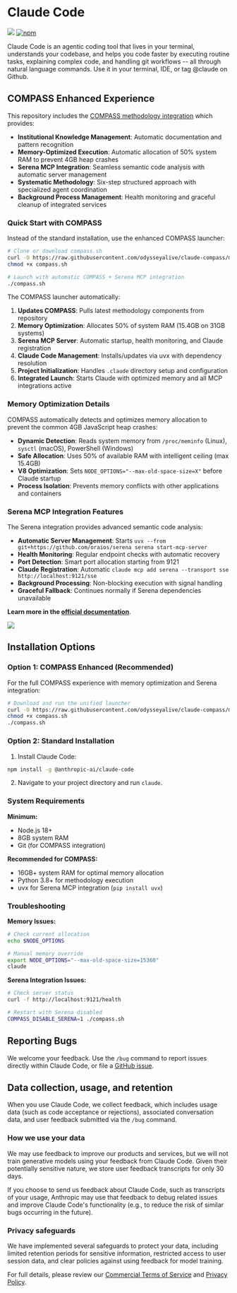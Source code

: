 # Claude Code

![](https://img.shields.io/badge/Node.js-18%2B-brightgreen?style=flat-square) [![npm]](https://www.npmjs.com/package/@anthropic-ai/claude-code)

[npm]: https://img.shields.io/npm/v/@anthropic-ai/claude-code.svg?style=flat-square

Claude Code is an agentic coding tool that lives in your terminal, understands your codebase, and helps you code faster by executing routine tasks, explaining complex code, and handling git workflows -- all through natural language commands. Use it in your terminal, IDE, or tag @claude on Github.

## COMPASS Enhanced Experience

This repository includes the [COMPASS methodology integration](https://github.com/odysseyalive/claude-compass) which provides:

- **Institutional Knowledge Management**: Automatic documentation and pattern recognition
- **Memory-Optimized Execution**: Automatic allocation of 50% system RAM to prevent 4GB heap crashes
- **Serena MCP Integration**: Seamless semantic code analysis with automatic server management
- **Systematic Methodology**: Six-step structured approach with specialized agent coordination
- **Background Process Management**: Health monitoring and graceful cleanup of integrated services

### Quick Start with COMPASS

Instead of the standard installation, use the enhanced COMPASS launcher:

```sh
# Clone or download compass.sh
curl -O https://raw.githubusercontent.com/odysseyalive/claude-compass/main/compass.sh
chmod +x compass.sh

# Launch with automatic COMPASS + Serena MCP integration
./compass.sh
```

The COMPASS launcher automatically:
1. **Updates COMPASS**: Pulls latest methodology components from repository
2. **Memory Optimization**: Allocates 50% of system RAM (15.4GB on 31GB systems) 
3. **Serena MCP Server**: Automatic startup, health monitoring, and Claude registration
4. **Claude Code Management**: Installs/updates via uvx with dependency resolution
5. **Project Initialization**: Handles `.claude` directory setup and configuration
6. **Integrated Launch**: Starts Claude with optimized memory and all MCP integrations active

### Memory Optimization Details

COMPASS automatically detects and optimizes memory allocation to prevent the common 4GB JavaScript heap crashes:

- **Dynamic Detection**: Reads system memory from `/proc/meminfo` (Linux), `sysctl` (macOS), PowerShell (Windows)
- **Safe Allocation**: Uses 50% of available RAM with intelligent ceiling (max 15.4GB)
- **V8 Optimization**: Sets `NODE_OPTIONS="--max-old-space-size=X"` before Claude startup
- **Process Isolation**: Prevents memory conflicts with other applications and containers

### Serena MCP Integration Features

The Serena integration provides advanced semantic code analysis:

- **Automatic Server Management**: Starts `uvx --from git+https://github.com/oraios/serena serena start-mcp-server`
- **Health Monitoring**: Regular endpoint checks with automatic recovery
- **Port Detection**: Smart port allocation starting from 9121
- **Claude Registration**: Automatic `claude mcp add serena --transport sse http://localhost:9121/sse`
- **Background Processing**: Non-blocking execution with signal handling
- **Graceful Fallback**: Continues normally if Serena dependencies unavailable

**Learn more in the [official documentation](https://docs.anthropic.com/en/docs/claude-code/overview)**.

<img src="./demo.gif" />

## Installation Options

### Option 1: COMPASS Enhanced (Recommended)

For the full COMPASS experience with memory optimization and Serena integration:

```sh
# Download and run the unified launcher
curl -O https://raw.githubusercontent.com/odysseyalive/claude-compass/main/compass.sh
chmod +x compass.sh
./compass.sh
```

### Option 2: Standard Installation

1. Install Claude Code:

```sh
npm install -g @anthropic-ai/claude-code
```

2. Navigate to your project directory and run `claude`.

### System Requirements

**Minimum:**
- Node.js 18+
- 8GB system RAM
- Git (for COMPASS integration)

**Recommended for COMPASS:**
- 16GB+ system RAM for optimal memory allocation
- Python 3.8+ for methodology execution
- uvx for Serena MCP integration (`pip install uvx`)

### Troubleshooting

**Memory Issues:**
```sh
# Check current allocation
echo $NODE_OPTIONS

# Manual memory override
export NODE_OPTIONS="--max-old-space-size=15360"
claude
```

**Serena Integration Issues:**
```sh
# Check server status
curl -f http://localhost:9121/health

# Restart with Serena disabled
COMPASS_DISABLE_SERENA=1 ./compass.sh
```

## Reporting Bugs

We welcome your feedback. Use the `/bug` command to report issues directly within Claude Code, or file a [GitHub issue](https://github.com/anthropics/claude-code/issues).

## Data collection, usage, and retention

When you use Claude Code, we collect feedback, which includes usage data (such as code acceptance or rejections), associated conversation data, and user feedback submitted via the `/bug` command.

### How we use your data

We may use feedback to improve our products and services, but we will not train generative models using your feedback from Claude Code. Given their potentially sensitive nature, we store user feedback transcripts for only 30 days.

If you choose to send us feedback about Claude Code, such as transcripts of your usage, Anthropic may use that feedback to debug related issues and improve Claude Code's functionality (e.g., to reduce the risk of similar bugs occurring in the future).

### Privacy safeguards

We have implemented several safeguards to protect your data, including limited retention periods for sensitive information, restricted access to user session data, and clear policies against using feedback for model training.

For full details, please review our [Commercial Terms of Service](https://www.anthropic.com/legal/commercial-terms) and [Privacy Policy](https://www.anthropic.com/legal/privacy).
